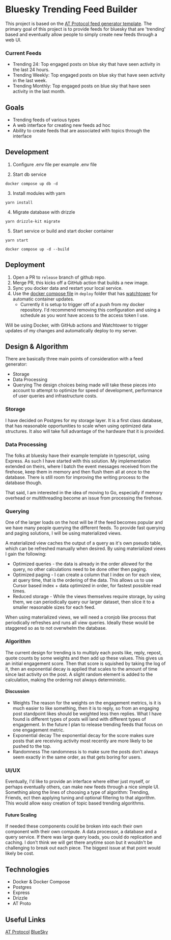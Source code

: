 # Bluesky Trending Feed Builder
This project is based on the [AT Protocol feed generator template](https://github.com/bluesky-social/feed-generator). The primary goal of this project is to provide feeds for bluesky that are 'trending' based and eventually allow people to simply create new feeds through a web UI.

### Current Feeds
- Trending 24: Top engaged posts on blue sky that have seen activity in the last 24 hours.
- Trending Weekly: Top engaged posts on blue sky that have seen activity in the last week.
- Trending Monthly: Top engaged posts on blue sky that have seen activity in the last month.

## Goals
- Trending feeds of various types
- A web interface for creating new feeds ad hoc
- Ability to create feeds that are associated with topics through the interface

## Development
1. Configure .env file per example .env file

2. Start db service
```shell
docker compose up db -d
```
3. Install modules with yarn
```shell
yarn install
```

4. Migrate database with drizzle
```shell
yarn drizzle-kit migrate
```

5. Start service or build and start docker container
```shell
yarn start
```
```shell
docker compose up -d --build
```

## Deployment
1. Open a PR to `release` branch of github repo.
2. Merge PR, this kicks off a GitHub action that builds a new image.
3. Sync you docker data and restart your local service.
4. Use the [docker compose file](./deploy/compose.yml) in `deploy` folder that has [watchtower](https://github.com/containrrr/watchtower) for automatic container updates. 
    - Currently it is setup to trigger off of a push from my docker repository. I'd recommend removing this configuration and using a schedule as you wont have access to the access token I use.

Will be using Docker, with GitHub actions and Watchtower to trigger updates of my changes and automatically deploy to my server.
## Design & Algorithm
There are basically three main points of consideration with a feed generator:
- Storage
- Data Processing
- Querying
The design choices being made will take these pieces into account to attempt to optimize for speed of development, performance of user queries and infrastructure costs.

### Storage
I have decided on Postgres for my storage layer. It is a first class database, that has reasonable opportunities to scale when using optimized data structures. It also will take full advantage of the hardware that it is provided.

### Data Processing
The folks at bluesky have their example template in typescript, using Express. As such I have started with this solution. 
My implementation extended on theirs, where I batch the event messages received from the firehose, keep them in memory and then flush them all at once to the database. There is still room for improving the writing process to the database though.

That said, I am interested in the idea of moving to Go, especially if memory overhead or multithreading become an issue from processing the firehose.

### Querying
One of the larger loads on the host will be if the feed becomes popular and we have many people querying the different feeds.
To provide fast querying and paging solutions, I will be using materialized views.

A materialized view caches the output of a query as it's own pseudo table, which can be refreshed manually when desired. By using materialized views I gain the following:
- Optimized queries - the data is already in the order allowed for the query, no other calculations need to be done other then paging.
- Optimized paging - I can create a column that I index on for each view, at query time, that is the ordering of the data. This allows us to use Cursor based index + data optimized in order, for fastest possible read times.
- Reduced storage - While the views themselves require storage, by using them, we can periodically query our larger dataset, then slice it to a smaller reasonable sizes for each feed.

When using materialized views, we will need a cronjob like process that periodically refreshes and runs all view queries. Ideally these would be staggered so as to not overwhelm the database.

### Algorithm
The current design for trending is to multiply each posts like, reply, repost, quote counts by some weights and then add up these values. This gives us an initial engagement score. Then that score is squished by taking the log of it, then an exponential decay is applied that scales to the amount of time since last activity on the post. A slight random element is added to the calculation, making the ordering not always deterministic.


#### Discussion
- Weights
The reason for the weights on the engagement metrics, is it is much easier to like something, then it is to reply, so from an engaging post standpoint likes should be weighted less then replies. 
What I have found is different types of posts will land with different types of engagement. In the future I plan to release trending feeds that focus on one engagement metric.
- Exponential decay
The exponential decay for the score makes sure posts that are receiving activity most recently are more likely to be pushed to the top.
- Randomness
The randomness is to make sure the posts don't always seem exactly in the same order, as that gets boring for users.

### UI/UX
Eventually, I'd like to provide an interface where either just myself, or perhaps eventually others, can make new feeds through a nice simple UI. 
Something along the lines of choosing a type of algorithm: Trending, Friends, ect then applying tuning and optional filtering to that algorithm.
This would allow easy creation of topic based trending algorithms. 


#### Future Scaling
If needed these components could be broken into each their own component with their own compute. A data processor, a database and a query service.
If there was large query loads, you could do replication and caching. I don't think we will get there anytime soon but it wouldn't be challenging to break out each piece. The biggest issue at that point would likely be cost.

## Technologies
- Docker & Docker Compose
- Postgres
- Express
- Drizzle
- AT Proto

## Useful Links
[AT Protocol](https://atproto.com/)
[BlueSky](https://docs.bsky.app/docs/get-started)

